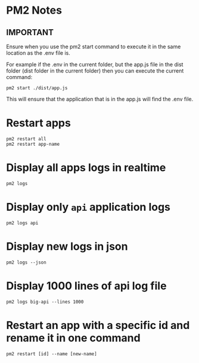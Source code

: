 # PM2 Notes

## IMPORTANT

Ensure when you use the pm2 start command to execute it in the same location as the .env file is.

For example if the .env in the current folder, but the app.js file in the dist folder (dist folder in the current folder) then you can execute the current command:
```
pm2 start ./dist/app.js
```
This will ensure that the application that is in the app.js will find the .env file.

# Restart apps
```
pm2 restart all
pm2 restart app-name
```

# Display all apps logs in realtime
```
pm2 logs
```

# Display only `api` application logs
```
pm2 logs api
```

# Display new logs in json
```
pm2 logs --json
```

# Display 1000 lines of api log file
```
pm2 logs big-api --lines 1000
```

# Restart an app with a specific id and rename it in one command
```
pm2 restart [id] --name [new-name]
```
